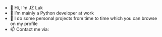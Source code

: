 - 👋 Hi, I’m JZ Luk
- 👀 I’m mainly a Python developer at work
- 🌱 I do some personal projects from time to time which you can browse on my profile
- 📫 Contact me via: <script src="https://platform.linkedin.com/badges/js/profile.js" async defer type="text/javascript"></script>
